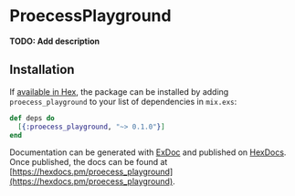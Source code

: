 # ProecessPlayground

**TODO: Add description**

## Installation

If [available in Hex](https://hex.pm/docs/publish), the package can be installed
by adding `proecess_playground` to your list of dependencies in `mix.exs`:

```elixir
def deps do
  [{:proecess_playground, "~> 0.1.0"}]
end
```

Documentation can be generated with [ExDoc](https://github.com/elixir-lang/ex_doc)
and published on [HexDocs](https://hexdocs.pm). Once published, the docs can
be found at [https://hexdocs.pm/proecess_playground](https://hexdocs.pm/proecess_playground).

